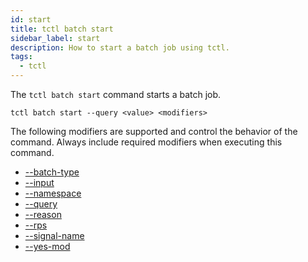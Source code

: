 ```yaml
---
id: start
title: tctl batch start
sidebar_label: start
description: How to start a batch job using tctl.
tags:
  - tctl
---
```


The `tctl batch start` command starts a batch job.

`tctl batch start --query <value> <modifiers>`

The following modifiers are supported and control the behavior of the command.
Always include required modifiers when executing this command.

- [--batch-type](/tctl-next/modifiers#--batch-type)
- [--input](/tctl-next/modifiers#--input)
- [--namespace](/tctl-next/modifiers#--namespace)
- [--query](/tctl-next/modifiers#--query)
- [--reason](/tctl-next/modifiers#--reason)
- [--rps](/tctl-next/modifiers#--rps)
- [--signal-name](/tctl-next/modifiers#--signal-name)
- [--yes-mod](/tctl-next/modifiers#--yes-mod)
